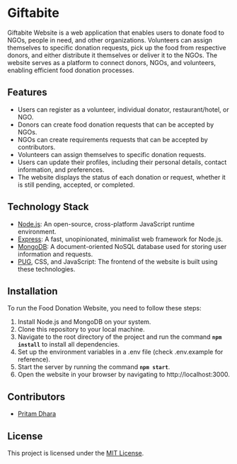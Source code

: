 # Giftabite
Giftabite Website is a web application that enables users to donate food to NGOs, people in need, and other organizations. Volunteers can assign themselves to specific donation requests, pick up the food from respective donors, and either distribute it themselves or deliver it to the NGOs. The website serves as a platform to connect donors, NGOs, and volunteers, enabling efficient food donation processes.

## Features
* Users can register as a volunteer, individual donator, restaurant/hotel, or NGO.
* Donors can create food donation requests that can be accepted by NGOs.
* NGOs can create requirements requests that can be accepted by contributors.
* Volunteers can assign themselves to specific donation requests.
* Users can update their profiles, including their personal details, contact information, and preferences.
* The website displays the status of each donation or request, whether it is still pending, accepted, or completed.

## Technology Stack
- [Node.js](https://nodejs.org/en): An open-source, cross-platform JavaScript runtime environment.
- [Express](https://expressjs.com): A fast, unopinionated, minimalist web framework for Node.js.
- [MongoDB](https://www.mongodb.com): A document-oriented NoSQL database used for storing user information and requests.
- [PUG](https://pugjs.org/api/getting-started.html), CSS, and JavaScript: The frontend of the website is built using these technologies.

## Installation
To run the Food Donation Website, you need to follow these steps:

1. Install Node.js and MongoDB on your system.
2. Clone this repository to your local machine.
3. Navigate to the root directory of the project and run the command **`npm install`** to install all dependencies.
4. Set up the environment variables in a .env file (check .env.example for reference).
5. Start the server by running the command **`npm start`**.
6. Open the website in your browser by navigating to http://localhost:3000.

## Contributors
* [Pritam Dhara](https://github.com/pritam1813)

## License
This project is licensed under the [MIT License](https://choosealicense.com/licenses/mit/#).